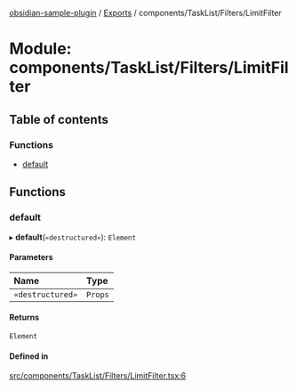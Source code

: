 [obsidian-sample-plugin](../README.md) / [Exports](../modules.md) / components/TaskList/Filters/LimitFilter

# Module: components/TaskList/Filters/LimitFilter

## Table of contents

### Functions

- [default](components_TaskList_Filters_LimitFilter.md#default)

## Functions

### default

▸ **default**(`«destructured»`): `Element`

#### Parameters

| Name | Type |
| :------ | :------ |
| `«destructured»` | `Props` |

#### Returns

`Element`

#### Defined in

[src/components/TaskList/Filters/LimitFilter.tsx:6](https://github.com/dromse/personal-grind-manager/blob/93620cd/src/components/TaskList/Filters/LimitFilter.tsx#L6)
